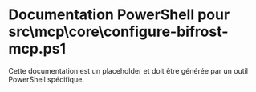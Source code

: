 # Documentation PowerShell pour src\mcp\core\configure-bifrost-mcp.ps1

Cette documentation est un placeholder et doit être générée par un outil PowerShell spécifique.
